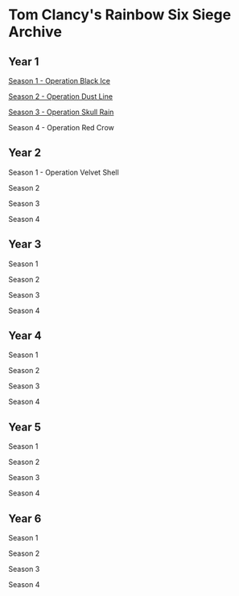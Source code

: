 # Tom Clancy's Rainbow Six Siege Archive

## Year 1
[Season 1 - Operation Black Ice](https://github.com/Rainbow6Game/Tom-Clancy-s-Rainbow-Six-Siege/releases/tag/y1s1)

[Season 2 - Operation Dust Line](https://github.com/Rainbow6Game/Tom-Clancy-s-Rainbow-Six-Siege/releases/tag/y1s2)

[Season 3 - Operation Skull Rain](https://github.com/Rainbow6Game/Tom-Clancy-s-Rainbow-Six-Siege/releases/tag/y1s3)

Season 4 - Operation Red Crow

## Year 2
Season 1 - Operation Velvet Shell

Season 2

Season 3

Season 4


## Year 3

Season 1

Season 2

Season 3

Season 4


## Year 4

Season 1

Season 2

Season 3

Season 4


## Year 5

Season 1

Season 2

Season 3

Season 4


## Year 6

Season 1

Season 2

Season 3

Season 4
